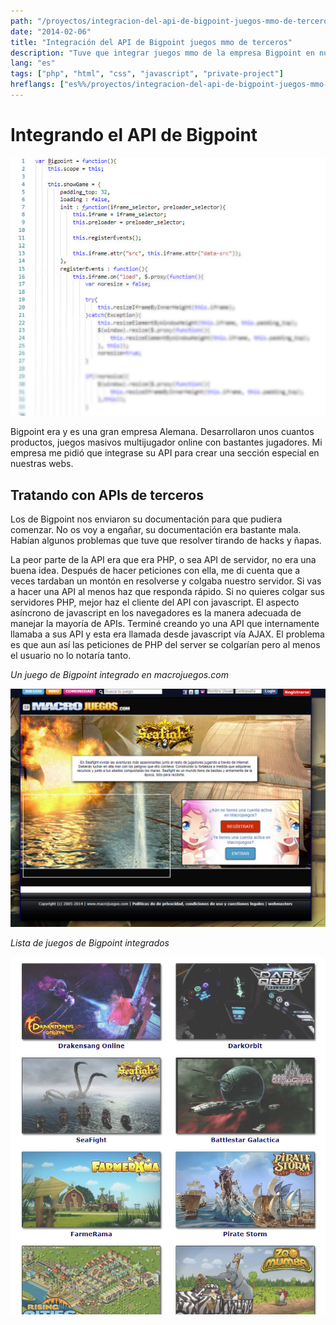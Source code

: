 ```yaml
---
path: "/proyectos/integracion-del-api-de-bigpoint-juegos-mmo-de-terceros/"
date: "2014-02-06"
title: "Integración del API de Bigpoint juegos mmo de terceros"
description: "Tuve que integrar juegos mmo de la empresa Bigpoint en nuestro sitio web con su API"
lang: "es"
tags: ["php", "html", "css", "javascript", "private-project"]
hreflangs: ["es%%/proyectos/integracion-del-api-de-bigpoint-juegos-mmo-de-terceros/", "en%%/en/projects/bigpoint-api-integration-third-party-mmo-games/"]
---
```

# Integrando el API de Bigpoint

![Code example](some-code.jpg)

Bigpoint era y es una gran empresa Alemana. Desarrollaron unos cuantos productos, juegos masivos multijugador online con bastantes jugadores. Mi empresa me pidió que integrase su API para crear una sección especial en nuestras webs.

## Tratando con APIs de terceros

Los de Bigpoint nos enviaron su documentación para que pudiera comenzar. No os voy a engañar, su documentación era bastante mala. Habían algunos problemas que tuve que resolver tirando de hacks y ñapas.

La peor parte de la API era que era PHP, o sea API de servidor, no era una buena idea. Después de hacer peticiones con ella, me di cuenta que a veces tardaban un montón en resolverse y colgaba nuestro servidor. Si vas a hacer una API al menos haz que responda rápido. Si no quieres colgar sus servidores PHP, mejor haz el cliente del API con javascript. El aspecto asíncrono de javascript en los navegadores es la manera adecuada de manejar la mayoría de APIs. Terminé creando yo una API que internamente llamaba a sus API y esta era llamada desde javascript vía AJAX. El problema es que aun así las peticiones de PHP del server se colgarían pero al menos el usuario no lo notaría tanto.

*Un juego de Bigpoint integrado en macrojuegos.com*

![Juego Seafight Bigpoint](seafight-bigpoint-game.jpg)

*Lista de juegos de Bigpoint integrados*

![Lista de juegos de Bigpoint](bigpoint-games-integrated.jpg)